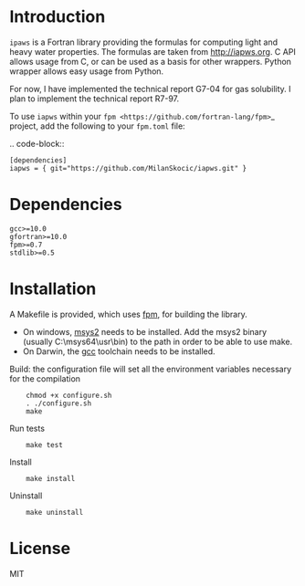 # Introduction

`ipaws` is a  Fortran library providing the formulas for computing light and heavy water properties.
The formulas are taken from http://iapws.org. 
C API allows usage from C, or can be used as a basis for other wrappers.
Python wrapper allows easy usage from Python.

For now, I have implemented the technical report G7-04 for gas solubility. I plan to implement the 
technical report R7-97. 

To use `iapws` within your `fpm <https://github.com/fortran-lang/fpm>`_ project,
add the following to your `fpm.toml` file:

.. code-block::

    [dependencies]
    iapws = { git="https://github.com/MilanSkocic/iapws.git" }
    

# Dependencies

```
gcc>=10.0
gfortran>=10.0
fpm>=0.7
stdlib>=0.5
```




# Installation

A Makefile is provided, which uses [fpm](https://fpm.fortran-lang.org), for building the library.

* On windows, [msys2](https://www.msys2.org) needs to be installed. 
  Add the msys2 binary (usually C:\\msys64\\usr\\bin) to the path in order to be able to use make.
* On Darwin, the [gcc](https://formulae.brew.sh/formula/gcc) toolchain needs to be installed.

Build: the configuration file will set all the environment variables necessary for the compilation

```
    chmod +x configure.sh
    . ./configure.sh
    make
```

Run tests

```
    make test
```


Install

```
    make install
```

Uninstall

```
    make uninstall
```




# License

MIT
